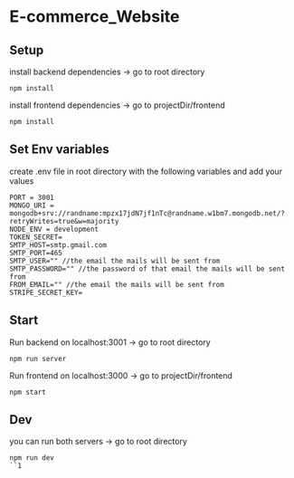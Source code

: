 # E-commerce_Website

## Setup

install backend dependencies -> go to root directory

```
npm install

```

install frontend dependencies -> go to projectDir/frontend

```
npm install

```

## Set Env variables

create .env file in root directory with the following variables and add your values

```
PORT = 3001
MONGO_URI = mongodb+srv://randname:mpzx17jdN7jf1nTc@randname.w1bm7.mongodb.net/?retryWrites=true&w=majority
NODE_ENV = development
TOKEN_SECRET=
SMTP_HOST=smtp.gmail.com
SMTP_PORT=465
SMTP_USER="" //the email the mails will be sent from
SMTP_PASSWORD="" //the password of that email the mails will be sent from
FROM_EMAIL="" //the email the mails will be sent from
STRIPE_SECRET_KEY=
```

## Start

Run backend on localhost:3001 -> go to root directory

```
npm run server

```

Run frontend on localhost:3000 -> go to projectDir/frontend

```
npm start

```
## Dev

you can run both servers -> go to root directory

```
npm run dev
``1